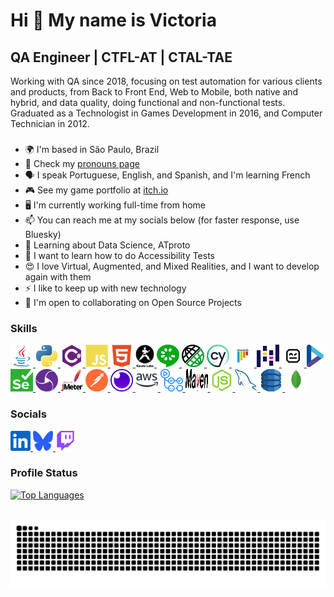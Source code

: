 <!--
- 🌱 I’m currently learning ...
- 🤝 I’m looking to collaborate on ...
- 🤔 I’m looking for help with ...
- 💬 Ask me about ...
- 📫 How to reach me: ...
- ✉️ You can contact me at ...
- 😄 Pronouns: ...
- ⚡ Fun fact: ...
- 🖥️ ...
-->

Hi 👋 My name is Victoria
================================================================================================================================

QA Engineer | CTFL-AT | CTAL-TAE
-----------------------------------------

Working with QA since 2018, focusing on test automation for various clients and products, from Back to Front End, Web to Mobile, both native and hybrid, and data quality, doing functional and non-functional tests. Graduated as a Technologist in Games Development in 2016, and Computer Technician in 2012.

###

* 🌍  I'm based in São Paulo, Brazil
* 💬  Check my [pronouns page](https://pronouns.page/@Vic_Walker)
* 🗣️  I speak Portuguese, English, and Spanish, and I'm learning French
* 🎮  See my game portfolio at [itch.io](http://vicwalker.itch.io)
* 🖥️  I'm currently working full-time from home
* 📫  You can reach me at my socials below (for faster response, use Bluesky)
* 🧠  Learning about Data Science, ATproto
* 🌱  I want to learn how to do Accessibility Tests
* 😍  I love Virtual, Augmented, and Mixed Realities, and I want to develop again with them
* ⚡  I like to keep up with new technology
* 🤝  I'm open to collaborating on Open Source Projects

### Skills
<p align="left">
<a href="https://www.oracle.com/java/" target="_blank" rel="noreferrer">
<picture>
<source media="(prefers-color-scheme: dark)" srcset="./icons/skills/java-colored.svg" />
<source media="(prefers-color-scheme: light)" srcset="./icons/skills/java-colored.svg" />
<img src="./icons/skills/java-colored.svg" width="36" height="36" alt="Java" />
</picture></a>
<a href="https://www.python.org/" target="_blank" rel="noreferrer">
<picture>
<source media="(prefers-color-scheme: dark)" srcset="./icons/skills/python-colored.svg" />
<source media="(prefers-color-scheme: light)" srcset="./icons/skills/python-colored.svg" />
<img src="./icons/skills/python-colored.svg" width="36" height="36" alt="Python" />
</picture></a>
<a href="https://docs.microsoft.com/en-us/dotnet/csharp/" target="_blank" rel="noreferrer">
<picture>
<source media="(prefers-color-scheme: dark)" srcset="./icons/skills/csharp-colored.svg" />
<source media="(prefers-color-scheme: light)" srcset="./icons/skills/csharp-colored.svg" />
<img src="./icons/skills/csharp-colored.svg" width="36" height="36" alt="C#" />
</picture></a>
<a href="https://developer.mozilla.org/en-US/docs/Web/JavaScript" target="_blank" rel="noreferrer">
<picture>
<source media="(prefers-color-scheme: dark)" srcset="./icons/skills/javascript-colored.svg" />
<source media="(prefers-color-scheme: light)" srcset="./icons/skills/javascript-colored.svg" />
<img src="./icons/skills/javascript-colored.svg" width="36" height="36" alt="JavaScript" />
</picture></a>
<a href="https://developer.mozilla.org/en-US/docs/Glossary/HTML5" target="_blank" rel="noreferrer">
<picture>
<source media="(prefers-color-scheme: dark)" srcset="./icons/skills/html5.svg" />
<source media="(prefers-color-scheme: light)" srcset="./icons/skills/html5.svg" />
<img src="./icons/skills/html5.svg" width="36" height="36" alt="HTML 5" />
</picture></a>

<a href="https://www.karatelabs.io" target="_blank" rel="noreferrer">
<picture>
<source media="(prefers-color-scheme: dark)" srcset="./icons/skills/karate-labs-dark.png" />
<source media="(prefers-color-scheme: light)" srcset="./icons/skills/karate-labs.png" />
<img src="./icons/skills/karate-labs.png" height="36" alt="Karate" />
</picture></a>
<a href="https://cucumber.io" target="_blank" rel="noreferrer">
<picture>
<source media="(prefers-color-scheme: dark)" srcset="./icons/skills/cucumber-colored.svg" />
<source media="(prefers-color-scheme: light)" srcset="./icons/skills/cucumber-colored.svg" />
<img src="./icons/skills/cucumber-colored.svg" width="36" height="36" alt="Cucumber" />
</picture></a>
</picture></a>
<a href="https://rest-assured.io" target="_blank" rel="noreferrer">
<picture>
<source media="(prefers-color-scheme: dark)" srcset="./icons/skills/rest-assured-dark.png" />
<source media="(prefers-color-scheme: light)" srcset="./icons/skills/rest-assured.png" />
<img src="./icons/skills/rest-assured.png" height="36" alt="REST Assured" />
</picture></a>
<a href="https://www.cypress.io/" target="_blank" rel="noreferrer">
<picture>
<source media="(prefers-color-scheme: dark)" srcset="./icons/skills/cypress-dark.svg" />
<source media="(prefers-color-scheme: light)" srcset="./icons/skills/cypress.svg" />
<img src="./icons/skills/cypress.svg" height="36" alt="Cypress" />
</picture></a>
<a href="https://docs.pytest.org/en/stable/" target="_blank" rel="noreferrer">
<picture>
<source media="(prefers-color-scheme: dark)" srcset="./icons/skills/pytest.svg" />
<source media="(prefers-color-scheme: light)" srcset="./icons/skills/pytest.svg" />
<img src="./icons/skills/pytest.svg" width="36" height="36" alt="PyTest" />
</picture></a>
<a href="https://pandas.pydata.org" target="_blank" rel="noreferrer">
<picture>
<source media="(prefers-color-scheme: dark)" srcset="./icons/skills/pandas-dark.svg" />
<source media="(prefers-color-scheme: light)" srcset="./icons/skills/pandas-colored.svg" />
<img src="./icons/skills/pandas-colored.svg" width="36" height="36" alt="Pandas" />
</picture></a>
<a href="https://robotframework.org/" target="_blank" rel="noreferrer">
<picture>
<source media="(prefers-color-scheme: dark)" srcset="./icons/skills/robotframework.svg" />
<source media="(prefers-color-scheme: light)" srcset="./icons/skills/robotframework.svg" />
<img src="./icons/skills/robotframework.svg" height="36" alt="Robot Framework" />
</picture></a>
<a href="https://specflow.org" target="_blank" rel="noreferrer">
<picture>
<source media="(prefers-color-scheme: dark)" srcset="./icons/skills/specflow.png" />
<source media="(prefers-color-scheme: light)" srcset="./icons/skills/specflow.png" />
<img src="./icons/skills/specflow.png" height="36" alt="SpecFlow" />
</picture></a>

<a href="https://www.selenium.dev" target="_blank" rel="noreferrer">
<picture>
<source media="(prefers-color-scheme: dark)" srcset="./icons/skills/selenium-colored.svg" />
<source media="(prefers-color-scheme: light)" srcset="./icons/skills/selenium-colored.svg" />
<img src="./icons/skills/selenium-colored.svg" width="36" height="36" alt="Selenium" />
</picture></a>
<a href="https://appium.io/docs/en/latest/" target="_blank" rel="noreferrer">
<picture>
<source media="(prefers-color-scheme: dark)" srcset="./icons/skills/appium-colored.svg" />
<source media="(prefers-color-scheme: light)" srcset="./icons/skills/appium-colored.svg" />
<img src="./icons/skills/appium-colored.svg" width="36" height="36" alt="Appium" />
</picture></a>
<a href="https://jmeter.apache.org/" target="_blank" rel="noreferrer">
<picture>
<source media="(prefers-color-scheme: dark)" srcset="./icons/skills/jmeter-dark.svg" />
<source media="(prefers-color-scheme: light)" srcset="./icons/skills/jmeter.svg" />
<img src="./icons/skills/jmeter.svg" width="36" height="36" alt="Apache JMeter" />
</picture></a>
<a href="https://www.postman.com/" target="_blank" rel="noreferrer">
<picture>
<source media="(prefers-color-scheme: dark)" srcset="./icons/skills/postman.svg" />
<source media="(prefers-color-scheme: light)" srcset="./icons/skills/postman.svg" />
<img src="./icons/skills/postman.svg" width="36" height="36" alt="Postman" />
</picture></a>
<a href="https://insomnia.rest/" target="_blank" rel="noreferrer">
<picture>
<source media="(prefers-color-scheme: dark)" srcset="./icons/skills/insomnia.svg" />
<source media="(prefers-color-scheme: light)" srcset="./icons/skills/insomnia.svg" />
<img src="./icons/skills/insomnia.svg" width="36" height="36" alt="Insomnia" />
</picture></a>

<a href="https://aws.amazon.com" target="_blank" rel="noreferrer">
<picture>
<source media="(prefers-color-scheme: dark)" srcset="./icons/skills/aws-dark.svg" />
<source media="(prefers-color-scheme: light)" srcset="./icons/skills/aws-colored.svg" />
<img src="./icons/skills/aws-colored.svg" width="36" height="36" alt="Amazon Web Services" />
</picture></a>
<a href="https://github.com/features/actions" target="_blank" rel="noreferrer">
<picture>
<source media="(prefers-color-scheme: dark)" srcset="./icons/skills/githubactions-dark.svg" />
<source media="(prefers-color-scheme: light)" srcset="./icons/skills/githubactions.svg" />
<img src="./icons/skills/githubactions-dark.svg" width="36" height="36" alt="GitHub Actions" />
</picture></a>

<a href="https://maven.apache.org" target="_blank" rel="noreferrer">
<picture>
<source media="(prefers-color-scheme: dark)" srcset="./icons/skills/maven-dark.svg" />
<source media="(prefers-color-scheme: light)" srcset="./icons/skills/maven-colored.svg" />
<img src="./icons/skills/maven-colored.svg" width="36" height="36" alt="Maven" />
</picture></a>
<a href="https://nodejs.org/en/" target="_blank" rel="noreferrer">
<picture>
<source media="(prefers-color-scheme: dark)" srcset="./icons/skills/nodejs-colored.svg" />
<source media="(prefers-color-scheme: light)" srcset="./icons/skills/nodejs-colored.svg" />
<img src="./icons/skills/nodejs-colored.svg" width="36" height="36" alt="NodeJS" />
</picture></a>

<a href="https://www.mysql.com/" target="_blank" rel="noreferrer">
<picture>
<source media="(prefers-color-scheme: dark)" srcset="./icons/skills/mysql-colored.svg" />
<source media="(prefers-color-scheme: light)" srcset="./icons/skills/mysql-colored.svg" />
<img src="./icons/skills/mysql-colored.svg" width="36" height="36" alt="MySQL" />
</picture></a>
<a href="https://aws.amazon.com/dynamodb/" target="_blank" rel="noreferrer">
<picture>
<source media="(prefers-color-scheme: dark)" srcset="./icons/skills/aws-dynamodb.svg" />
<source media="(prefers-color-scheme: light)" srcset="./icons/skills/aws-dynamodb.svg" />
<img src="./icons/skills/aws-dynamodb.svg" width="36" height="36" alt="Amazon DynamoDB" />
</picture></a>
<a href="https://www.mongodb.com/" target="_blank" rel="noreferrer">
<picture>
<source media="(prefers-color-scheme: dark)" srcset="./icons/skills/mongodb.svg" />
<source media="(prefers-color-scheme: light)" srcset="./icons/skills/mongodb.svg" />
<img src="./icons/skills/mongodb.svg" width="36" height="36" alt="MongoDB" />
</picture></a>
</p>

### Socials
<p align="left">
<a href="https://www.linkedin.com/in/victoriamoliveira" target="_blank" rel="noreferrer">
<picture>
<source media="(prefers-color-scheme: dark)" srcset="./icons/socials/linkedin-dark.svg" />
<source media="(prefers-color-scheme: light)" srcset="./icons/socials/linkedin.svg" />
<img src="./icons/socials/linkedin.svg" width="32" height="32" alt="LinkedIn" />
</picture></a>
<a href="https://bsky.app/profile/vicwalker.bsky.social" target="_blank" rel="noreferrer">
<picture>
<source media="(prefers-color-scheme: dark)" srcset="./icons/socials/bluesky-social-dark.svg" />
<source media="(prefers-color-scheme: light)" srcset="./icons/socials/bluesky-social.svg" />
<img src="./icons/socials/bluesky-social.svg" width="32" height="32" alt="Bluesky" />
</picture></a>
<a href="https://www.twitch.tv/vic_walker" target="_blank" rel="noreferrer">
<picture>
<source media="(prefers-color-scheme: dark)" srcset="./icons/socials/twitch-dark.svg" />
<source media="(prefers-color-scheme: light)" srcset="./icons/socials/twitch.svg" />
<img src="./icons/socials/twitch.svg" width="32" height="32" alt="Twitch" />
</picture></a>
</p>

### Profile Status
<p align="left">
<a href="https://github.com/VictoriaMachado" align="left"><img src="https://github-readme-stats.vercel.app/api/top-langs/?username=VictoriaMachado&langs_count=10&title_color=ef4444&text_color=ffffff&icon_color=0891b2&bg_color=1c1917&hide_border=true&locale=en&custom_title=Top%20%Languages" alt="Top Languages" /></a>
</p>

<br clear="both">

<img src="https://raw.githubusercontent.com/victoriamachado/victoriamachado/output/snake.svg" alt="Snake animation" />
